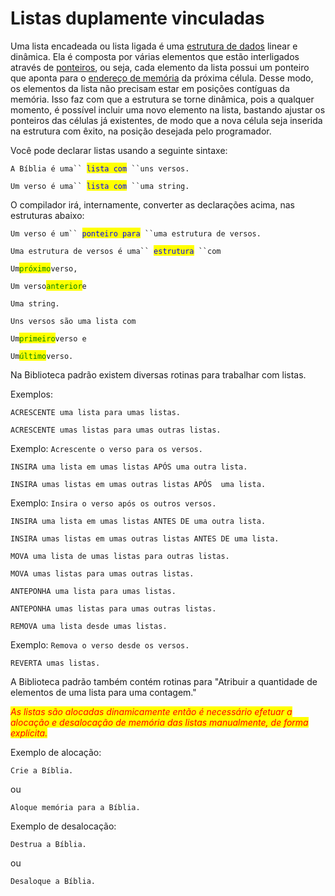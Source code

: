 # Listas duplamente vinculadas

Uma lista encadeada ou lista ligada é uma [estrutura de dados](https://pt.wikipedia.org/wiki/Estrutura\_de\_dados) linear e dinâmica. Ela é composta por várias elementos que estão interligados através de [ponteiros](https://pt.wikipedia.org/wiki/Ponteiro\_\(programa%C3%A7%C3%A3o\)), ou seja, cada elemento da lista possui um ponteiro que aponta para o [endereço de memória](https://pt.wikipedia.org/wiki/Endere%C3%A7o\_\(mem%C3%B3ria\)) da próxima célula. Desse modo, os elementos da lista não precisam estar em posições contíguas da memória. Isso faz com que a estrutura se torne dinâmica, pois a qualquer momento, é possível incluir uma novo elemento na lista, bastando ajustar os ponteiros das células já existentes, de modo que a nova célula seja inserida na estrutura com êxito, na posição desejada pelo programador.

Você pode declarar listas usando a seguinte sintaxe:



`A Bíblia é uma`` `<mark style="color:blue;">`lista com`</mark>` ``uns versos.`

`Um verso é uma`` `<mark style="color:blue;">`lista com`</mark>` ``uma string.`



O compilador irá, internamente, converter as declarações acima, nas estruturas abaixo:

`Um verso é um`` `<mark style="color:blue;">`ponteiro para`</mark>` ``uma estrutura de versos.`

`Uma estrutura de versos é uma`` `<mark style="color:blue;">`estrutura`</mark>` ``com`

&#x20; `Um`<mark style="color:green;">`próximo`</mark>`verso,`

&#x20; `Um verso`<mark style="color:green;">`anterior`</mark>`e`&#x20;

&#x20; `Uma string.`

`Uns versos são uma lista com`

&#x20; `Um`<mark style="color:green;">`primeiro`</mark>`verso e`

&#x20; `Um`<mark style="color:green;">`último`</mark>`verso.`



Na Biblioteca padrão existem diversas rotinas para trabalhar com listas.&#x20;

Exemplos:



`ACRESCENTE uma lista para umas listas.`&#x20;

`ACRESCENTE umas listas para umas outras listas.`&#x20;

Exemplo:  `Acrescente o verso para os versos.`



`INSIRA uma lista em umas listas APÓS uma outra lista.`&#x20;

`INSIRA umas listas em umas outras listas APÓS  uma lista.`&#x20;

Exemplo:  `Insira o verso após os outros versos.`



`INSIRA uma lista em umas listas ANTES DE uma outra lista.`&#x20;

`INSIRA umas listas em umas outras listas ANTES DE uma lista.`&#x20;

`MOVA uma lista de umas listas para outras listas.`&#x20;

`MOVA umas listas para umas outras listas.`&#x20;

`ANTEPONHA uma lista para umas listas.`&#x20;

`ANTEPONHA umas listas para umas outras listas.`&#x20;



`REMOVA uma lista desde umas listas.`&#x20;

Exemplo:  `Remova o verso desde os versos.`



`REVERTA umas listas.`

A Biblioteca padrão também contém rotinas para "Atribuir a quantidade de elementos de uma lista para uma contagem."



_<mark style="color:red;">As listas são alocadas dinamicamente então é necessário efetuar a alocação e desalocação de memória das listas manualmente, de forma explícita.</mark>_

Exemplo de alocação:

`Crie a Bíblia.`

ou

`Aloque memória para a Bíblia.`

Exemplo de desalocação:

`Destrua a Bíblia.`

ou

`Desaloque a Bíblia.`
